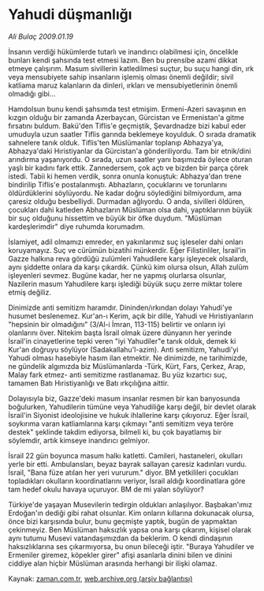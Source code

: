 # Yahudi düşmanlığı

*Ali Bulaç 2009.01.19*

<td class="columnist-detail">
<p>İnsanın verdiği hükümlerde tutarlı ve inandırıcı olabilmesi için, öncelikle bunları kendi şahsında test etmesi lazım. Ben bu prensibe azami dikkat etmeye çalışırım. Masum sivillerin katledilmesi suçtur, bu suçu hangi din, ırk veya mensubiyete sahip insanların işlemiş olması önemli değildir; sivil katliama maruz kalanların da dinleri, ırkları ve mensubiyetlerinin önemli olmadığı gibi...</p>
<p>
<div id="haberMetinDiv">
<p>Hamdolsun bunu kendi şahsımda test etmişim. Ermeni-Azeri savaşının en kızgın olduğu bir zamanda Azerbaycan, Gürcistan ve Ermenistan'a gitme fırsatını buldum. Bakü'den Tiflis'e geçmiştik, Şevardnadze bizi kabul eder umuduyla uzun saatler Tiflis garında beklemeye koyulduk. O sırada dramatik sahnelere tanık olduk. Tiflis'ten Müslümanlar toplanıp Abhazya'ya, Abhazya'daki Hıristiyanlar da Gürcistan'a gönderiliyordu. Tam bir etnik/dini arındırma yaşanıyordu. O sırada, uzun saatler yanı başımızda öylece oturan yaşlı bir kadını fark ettik. Zannedersem, çok açtı ve bizden bir parça çörek istedi. Tabii ki hemen verdik, sonra onunla konuştuk: Abhazya'dan trene bindirilip Tiflis'e postalanmıştı. Abhazların, çocuklarını ve torunlarını öldürdüklerini söylüyordu. Ne kadar doğru söylediğini bilmiyordum, ama çaresiz olduğu besbelliydi. Durmadan ağlıyordu. O anda, sivilleri öldüren, çocukları dahi katleden Abhazların Müslüman olsa dahi, yaptıklarının büyük bir suç olduğunu hissettim ve büyük bir öfke duydum. "Müslüman kardeşlerimdir" diye ruhumda korumadım.
<p>İslamiyet, adil olmamızı emreder, en yakınlarımız suç işleseler dahi onları koruyamayız. Suç ve cürümün bizatihi münkerdir. Eğer Filistinliler, İsrail'in Gazze halkına reva gördüğü zulümleri Yahudilere karşı işleyecek olsalardı, aynı şiddette onlara da karşı çıkardık. Çünkü kim olursa olsun, Allah zulüm işleyenleri sevmez. Bugüne kadar, her ne yapmış olurlarsa olsunlar, Nazilerin masum Yahudilere karşı işlediği büyük suçu zerre miktar tolere etmiş değiliz.
<p>Dinimizde anti semitizm haramdır. Dininden/ırkından dolayı Yahudi'ye husumet beslenemez. Kur'an-ı Kerim, açık bir dille, Yahudi ve Hıristiyanların "hepsinin bir olmadığını" (3/Al-i İmran, 113-115) belirtir ve onların iyi olanlarını över. Nitekim başta İsrail olmak üzere dünyanın her yerinde İsrail'in cinayetlerine tepki veren "iyi Yahudiler"e tanık olduk, demek ki Kur'an doğruyu söylüyor (Sadakallahu'l-azim). Anti semitizm, Yahudi'yi Yahudi olması hasebiyle hasım ilan etmektir. Ne dinimizde, ne tarihimizde, ne gündelik algımızda biz Müslümanlarda -Türk, Kürt, Fars, Çerkez, Arap, Malay fark etmez- anti semitizme rastlanamaz. Bu yüz kızartıcı suç, tamamen Batı Hıristiyanlığı ve Batı ırkçılığına aittir.
<p>Dolayısıyla biz, Gazze'deki masum insanlar resmen bir kan banyosunda boğulurken, Yahudilerin tümüne veya Yahudiliğe karşı değil, bir devlet olarak İsrail'in Siyonist ideolojisine ve hukuk ihlallerine karşı çıkıyoruz. Eğer İsrail, soykırıma varan katliamlarına karşı çıkmayı "anti semitizm veya teröre destek" şeklinde takdim ediyorsa, bilmeli ki, bu çok bayatlamış bir söylemdir, artık kimseye inandırıcı gelmiyor.
<p>İsrail 22 gün boyunca masum halkı katletti. Camileri, hastaneleri, okulları yerle bir etti. Ambulansları, beyaz bayrak sallayan çaresiz kadınları vurdu. İsrail, "Bana füze atılan her yeri vururum." diyor. BM yetkilileri çocukları topladıkları okulların koordinatlarını veriyor, İsrail aldığı koordinatlara göre tam hedef okulu havaya uçuruyor. BM de mi yalan söylüyor? 
<p>Türkiye'de yaşayan Musevilerin tedirgin oldukları anlaşılıyor. Başbakan'ımız Erdoğan'ın dediği gibi rahat olsunlar. Kim onların kıllarına dokunacak olursa, önce bizi karşısında bulur, bunu geçmişte yaptık, bugün de yapmaktan çekinmeyiz. Ben Müslüman haksızlık yapsa ona karşı çıkarım, kişisel olarak aynı tutumu Musevi vatandaşımızdan da beklerim. O kendi dindaşının haksızlıklarına ses çıkarmıyorsa, bu onun bileceği iştir. "Buraya Yahudiler ve Ermeniler giremez, köpekler girer" afişi asanlarla dinini bilen ve dinini ciddiye alan hiçbir Müslüman arasında herhangi bir ilişki olamaz.</p></p></p></p></p></p></div>
</p>
<a href="http://web.archive.org/web/20110119225555/mailto:a.bulac@zaman.com.tr">
</a></td>

Kaynak: [zaman.com.tr](http://zaman.com.tr/yazar.do?yazino=805289), [web.archive.org (arşiv bağlantısı)](http://web.archive.org/web/20110119225555/http://www.zaman.com.tr:80/yazar.do?yazino=805289)
